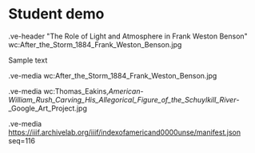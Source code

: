 # Student demo

.ve-header "The Role of Light and Atmosphere in Frank Weston Benson" wc:After_the_Storm_1884_Frank_Weston_Benson.jpg 

Sample text

.ve-media wc:After_the_Storm_1884_Frank_Weston_Benson.jpg


.ve-media wc:Thomas_Eakins,_American_-_William_Rush_Carving_His_Allegorical_Figure_of_the_Schuylkill_River_-_Google_Art_Project.jpg 



.ve-media https://iiif.archivelab.org/iiif/indexofamericand0000unse/manifest.json seq=116







